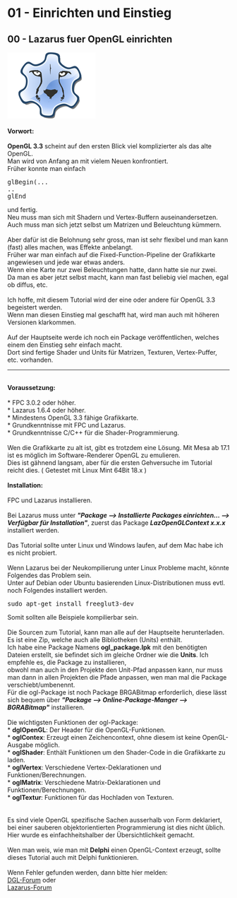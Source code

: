 <html>
    <b><h1>01 - Einrichten und Einstieg</h1></b>
    <b><h2>00 - Lazarus fuer OpenGL einrichten</h2></b>
<img src="image.png" alt="Selfhtml"><br><br>
<b>Vorwort:</b><br><br>
<b>OpenGL 3.3</b> scheint auf den ersten Blick viel komplizierter als das alte OpenGL.<br>
Man wird von Anfang an mit vielem Neuen konfrontiert.<br>
Früher konnte man einfach<br>
<pre><code=scal>glBegin(...
..
glEnd</code></pre>
und fertig.<br>
Neu muss man sich mit Shadern und Vertex-Buffern auseinandersetzen.<br>
Auch muss man sich jetzt selbst um Matrizen und Beleuchtung kümmern.<br>
<br>
Aber dafür ist die Belohnung sehr gross, man ist sehr flexibel und man kann (fast) alles machen, was Effekte anbelangt.<br>
Früher war man einfach auf die Fixed-Function-Pipeline der Grafikkarte angewiesen und jede war etwas anders.<br>
Wenn eine Karte nur zwei Beleuchtungen hatte, dann hatte sie nur zwei.<br>
Da man es aber jetzt selbst macht, kann man fast beliebig viel machen, egal ob diffus, etc.<br>
<br>
Ich hoffe, mit diesem Tutorial wird der eine oder andere für OpenGL 3.3 begeistert werden.<br>
Wenn man diesen Einstieg mal geschafft hat, wird man auch mit höheren Versionen klarkommen.<br>
<br>
Auf der Hauptseite werde ich noch ein Package veröffentlichen, welches einem den Einstieg sehr einfach macht.<br>
Dort sind fertige Shader und Units für Matrizen, Texturen, Vertex-Puffer, etc. vorhanden.<br>
<hr><br>
<b>Voraussetzung:</b><br><br>
* FPC 3.0.2 oder höher.<br>
* Lazarus 1.6.4 oder höher.<br>
* Mindestens OpenGL 3.3 fähige Grafikkarte.<br>
* Grundkenntnisse mit FPC und Lazarus.<br>
* Grundkenntnisse C/C++ für die Shader-Programmierung.<br>
<br>
Wen die Grafikkarte zu alt ist, gibt es trotzdem eine Lösung. Mit Mesa ab 17.1 ist es möglich im Software-Renderer OpenGL zu emulieren.<br>
Dies ist gähnend langsam, aber für die ersten Gehversuche im Tutorial reicht dies. ( Getestet mit Linux Mint 64Bit 18.x )<br>
<br>
<b>Installation:</b><br><br>
FPC und Lazarus installieren.<br>
<br>
Bei Lazarus muss unter <i><b>"Package --> Installierte Packages einrichten... --> Verfügbar für Installation"</b></i>, zuerst das Package <i><b>LazOpenGLContext x.x.x</b></i> installiert werden.<br>
<br>
Das Tutorial sollte unter Linux und Windows laufen, auf dem Mac habe ich es nicht probiert.<br>
<br>
Wenn Lazarus bei der Neukompilierung unter Linux Probleme macht, könnte Folgendes das Problem sein.<br>
Unter auf Debian oder Ubuntu basierenden Linux-Distributionen muss evtl. noch Folgendes installiert werden.<br>
<pre><code=scal>sudo apt-get install freeglut3-dev</code></pre>
Somit sollten alle Beispiele kompilierbar sein.<br>
<br>
Die Sourcen zum Tutorial, kann man alle auf der Hauptseite herunterladen.<br>
Es ist eine Zip, welche auch alle Bibliotheken (Units) enthält.<br>
Ich habe eine Package Namens <b>ogl_package.lpk</b> mit den benötigten Dateien erstellt, sie befindet sich im gleiche Ordner wie die <b>Units</b>.  Ich empfehle es, die Package zu installieren,<br>
obwohl man auch in den Projekte den Unit-Pfad anpassen kann, nur muss man dann in allen Projekten die Pfade anpassen, wen man mal die Package verschiebt/umbenennt.<br>
Für die ogl-Package ist noch Package BRGABitmap erforderlich, diese lässt sich bequem über <i><b>"Package --> Online-Package-Manger --> BGRABitmap"</b></i> installieren.<br>
<br>
Die wichtigsten Funktionen der ogl-Package:<br>
* <b>dglOpenGL</b>: Der Header für die OpenGL-Funktionen.<br>
* <b>oglContex</b>: Erzeugt einen Zeichencontext, ohne diesem ist keine OpenGL-Ausgabe möglich.<br>
* <b>oglShader</b>: Enthält Funktionen um den Shader-Code in die Grafikkarte zu laden.<br>
* <b>oglVertex</b>: Verschiedene Vertex-Deklarationen und Funktionen/Berechnungen.<br>
* <b>oglMatrix</b>: Verschiedene Matrix-Deklarationen und Funktionen/Berechnungen.<br>
* <b>oglTextur</b>: Funktionen für das Hochladen von Texturen.<br>
<br>
<br>
Es sind viele OpenGL spezifische Sachen ausserhalb von Form deklariert, bei einer sauberen objektorientierten Programmierung ist dies nicht üblich.<br>
Hier wurde es einfachheitshalber der Übersichtlichkeit gemacht.<br>
<br>
Wen man weis, wie man mit <b>Delphi</b> einen OpenGL-Context erzeugt, sollte dieses Tutorial auch mit Delphi funktionieren.<br>
<br>
Wenn Fehler gefunden werden, dann bitte hier melden:<br>
<a href="https://delphigl.com/forum/viewtopic.php?f=14&t=11566 ">DGL-Forum</a>
oder<br>
<a href="http://www.lazarusforum.de/viewtopic.php?f=29&t=11373&hilit=opengl+tutorial ">Lazarus-Forum</a>
<br>
</html>

